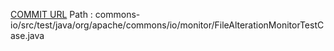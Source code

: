 [COMMIT URL](https://github.com/apache/commons-io/commit/c295a589777a35730c90b26f28f7cc938d4053e3)
Path : commons-io/src/test/java/org/apache/commons/io/monitor/FileAlterationMonitorTestCase.java